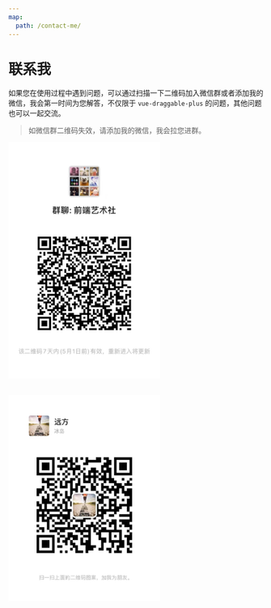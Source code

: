 ```yaml
---
map:
  path: /contact-me/
---
```


# 联系我

如果您在使用过程中遇到问题，可以通过扫描一下二维码加入微信群或者添加我的微信，我会第一时间为您解答，不仅限于 `vue-draggable-plus` 的问题，其他问题也可以一起交流。

> 如微信群二维码失效，请添加我的微信，我会拉您进群。

<img src="/group.jpg" width="300" style="margin-bottom: 30px">


<img src="/wechat.png" width="300">

